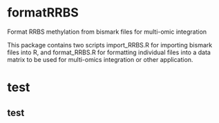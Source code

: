 # formatRRBS
Format RRBS methylation from bismark files for multi-omic integration


This package contains two scripts import_RRBS.R for importing bismark files into R, and format_RRBS.R for formatting individual files into a data matrix to be used for multi-omics integration or other application.
# test
## test

